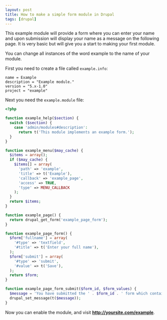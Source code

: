 ```yaml
---
layout: post
title: How to make a simple form module in Drupal
tags: [drupal]
---
```


This example module will provide a form where you can enter your name and upon submission will display your name as a message on the following page.  It is very basic but will give you a start to making your first module.

<!--break-->

You can change all instances of the word example to the name of your module.

First you need to create a file called `example.info`:
```
name = Example
description = "Example module."
version = "5.x-1.0"
project = "example"
```

Next you need the `example.module` file:
```php
<?php

function example_help($section) {
  switch ($section) {
    case 'admin/modules#description':
      return t('This module implements an example form.');
  }
}

function example_menu($may_cache) {
  $items = array();
  if ($may_cache) {
    $items[] = array(
      'path' => 'example',
      'title' => t('Example'),
      'callback' => 'example_page',
      'access' => TRUE,
      'type' => MENU_CALLBACK
    );
  }
  return $items;
}

function example_page() {
  return drupal_get_form('example_page_form');
}

function example_page_form() {
  $form['fullname'] = array(
    '#type' => 'textfield',
    '#title' => t('Enter your full name'),
  );
  $form['submit'] = array(
    '#type' => 'submit',
    '#value' => t('Save'),
  );
  return $form;
}

function example_page_form_submit($form_id, $form_values) {
  $message = 'You have submitted the ' . $form_id . ' form which contains the following data: ' . print_r($form_values,true);
  drupal_set_message(t($message));
}
```

Now you can enable the module, and visit <b>http://yoursite.com/example</b>.
